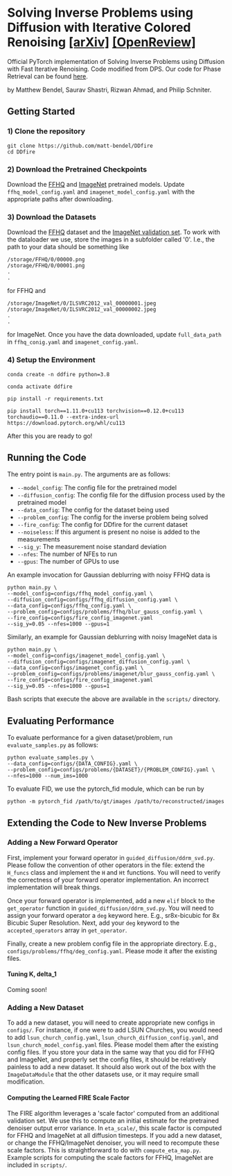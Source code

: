 # Solving Inverse Problems using Diffusion with Iterative Colored Renoising [[arXiv]](https://arxiv.org/pdf/2501.17468) [[OpenReview]](https://openreview.net/forum?id=RZv8FcQDPW)

Official PyTorch implementation of Solving Inverse Problems using Diffusion with Fast Iterative Renoising. Code modified from DPS.
Our code for Phase Retrieval can be found [here](https://github.com/Saurav-K-Shastri/DDfire-PR).

by Matthew Bendel, Saurav Shastri, Rizwan Ahmad, and Philip Schniter.

## Getting Started
### 1) Clone the repository
```
git clone https://github.com/matt-bendel/DDfire
cd DDfire
```

### 2) Download the Pretrained Checkpoints
Download the [FFHQ](https://drive.google.com/drive/folders/1jElnRoFv7b31fG0v6pTSQkelbSX3xGZh?usp=sharing) and [ImageNet](https://openaipublic.blob.core.windows.net/diffusion/jul-2021/256x256_diffusion_uncond.pt) pretrained models.
Update `ffhq_model_config.yaml` and `imagenet_model_config.yaml` with the appropriate paths after downloading.

### 3) Download the Datasets
Download the [FFHQ](https://www.kaggle.com/datasets/rahulbhalley/ffhq-256x256) dataset and the [ImageNet validation set](https://www.image-net.org/download.php).
To work with the dataloader we use, store the images in a subfolder called '0'. I.e., the path to your data should be something like
```
/storage/FFHQ/0/00000.png
/storage/FFHQ/0/00001.png
.
.
```
for FFHQ and
```
/storage/ImageNet/0/ILSVRC2012_val_00000001.jpeg
/storage/ImageNet/0/ILSVRC2012_val_00000002.jpeg
.
.
```
for ImageNet. Once you have the data downloaded, update `full_data_path` in `ffhq_conig.yaml` and `imagenet_config.yaml`.

### 4) Setup the Environment
```
conda create -n ddfire python=3.8

conda activate ddfire

pip install -r requirements.txt

pip install torch==1.11.0+cu113 torchvision==0.12.0+cu113 torchaudio==0.11.0 --extra-index-url https://download.pytorch.org/whl/cu113
```

After this you are ready to go!

## Running the Code
The entry point is `main.py`. The arguments are as follows:
- `--model_config`: The config file for the pretrained model
- `--diffusion_config`: The config file for the diffusion process used by the pretrained model
- `--data_config`: The config for the dataset being used
- `--problem_config`: The config for the inverse problem being solved
- `--fire_config`: The config for DDfire for the current dataset
- `--noiseless`: If this argument is present no noise is added to the measurements
- `--sig_y`: The measurement noise standard deviation
- `--nfes`: The number of NFEs to run
- `--gpus`: The number of GPUs to use

An example invocation for Gaussian deblurring with noisy FFHQ data is
```
python main.py \
--model_config=configs/ffhq_model_config.yaml \
--diffusion_config=configs/ffhq_diffusion_config.yaml \
--data_config=configs/ffhq_config.yaml \
--problem_config=configs/problems/ffhq/blur_gauss_config.yaml \
--fire_config=configs/fire_config_imagenet.yaml
--sig_y=0.05 --nfes=1000 --gpus=1
```

Similarly, an example for Gaussian deblurring with noisy ImageNet data is
```
python main.py \
--model_config=configs/imagenet_model_config.yaml \
--diffusion_config=configs/imagenet_diffusion_config.yaml \
--data_config=configs/imagenet_config.yaml \
--problem_config=configs/problems/imagenet/blur_gauss_config.yaml \
--fire_config=configs/fire_config_imagenet.yaml
--sig_y=0.05 --nfes=1000 --gpus=1
```

Bash scripts that execute the above are available in the `scripts/` directory.

## Evaluating Performance
To evaluate performance for a given dataset/problem, run `evaluate_samples.py` as follows:
```
python evaluate_samples.py \
--data_config=configs/{DATA_CONFIG}.yaml \
--problem_config=configs/problems/{DATASET}/{PROBLEM_CONFIG}.yaml \
--nfes=1000 --num_ims=1000
```

To evaluate FID, we use the pytorch_fid module, which can be run by
```
python -m pytorch_fid /path/to/gt/images /path/to/reconstructed/images
```

## Extending the Code to New Inverse Problems
### Adding a New Forward Operator
First, implement your forward operator in `guided_diffusion/ddrm_svd.py`. Please follow the convention of
other operators in the file: extend the `H_funcs` class and implement the `H` and `Ht` functions. You will need to verify the
correctness of your forward operator implementation. An incorrect implementation will break things.

Once your forward operator is implemented, add a new `elif` block to the `get_operator` function in `guided_diffusion/ddrm_svd.py`.
You will need to assign your forward operator a `deg` keyword here. E.g., sr8x-bicubic for 8x Bicubic Super Resolution.
Next, add your `deg` keyword to the `accepted_operators` array in `get_operator`.

Finally, create a new problem config file in the appropriate directory. E.g., `configs/problems/ffhq/deg_config.yaml`. Please mode it after the existing files.

#### Tuning K, delta_1
Coming soon!

### Adding a New Dataset
To add a new dataset, you will need to create appropriate new configs in `configs/`. For instance, if one were
to add LSUN Churches, you would need to add `lsun_church_config.yaml`, `lsun_church_diffusion_config.yaml`, and `lsun_church_model_config.yaml` files.
Please model them after the existing config files.
If you store your data in the same way that you did for FFHQ and ImageNet, and properly set the config files, it should be relatively painless
to add a new dataset. It should also work out of the box with the `ImageDataModule` that the other datasets use, or it may require small modification.

#### Computing the Learned FIRE Scale Factor
The FIRE algorithm leverages a 'scale factor' computed from an additional validation set.
We use this to compute an initial estimate for the pretrained denoiser output error variance.
In `eta_scale/`, this scale factor is computed for FFHQ and ImageNet at all diffusion timesteps.
If you add a new dataset, or change the FFHQ/ImageNet denoiser, you will need to recompute these scale factors.
This is straightforward to do with `compute_eta_map.py`. Example scripts for computing the scale factors for FFHQ, ImageNet are included in 
`scripts/`.
